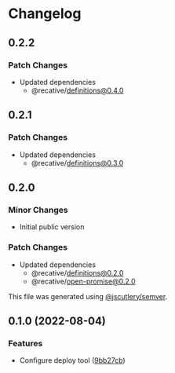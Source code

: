# Changelog

## 0.2.2

### Patch Changes

- Updated dependencies
  - @recative/definitions@0.4.0

## 0.2.1

### Patch Changes

- Updated dependencies
  - @recative/definitions@0.3.0

## 0.2.0

### Minor Changes

- Initial public version

### Patch Changes

- Updated dependencies
  - @recative/definitions@0.2.0
  - @recative/open-promise@0.2.0

This file was generated using [@jscutlery/semver](https://github.com/jscutlery/semver).

## 0.1.0 (2022-08-04)

### Features

- Configure deploy tool ([9bb27cb](https://github.com/recative/recative-system/commit/9bb27cb7512d097b7d4e385876db3e90a8da24ec))
